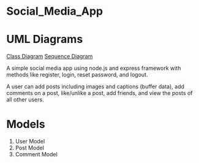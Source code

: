 # Social_Media_App


# UML Diagrams
[Class Diagram](./UML_diagram/class_diagram)
[Sequence Diagram](./UML_diagram/sequence_diagram)


A simple social media app using node.js and express framework with methods like register, login, reset password, and logout.

A user can add posts including images and captions (buffer data), add comments on a post, like/unlike a post, add friends, and view the posts of all other users.

# Models
1. User Model
2. Post Model
3. Comment Model


